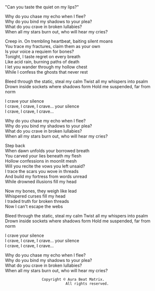 "Can you taste the quiet on my lips?"  

Why do you chase my echo when I flee?  
Why do you bind my shadows to your plea?  
What do you crave in broken lullabies?  
When all my stars burn out, who will hear my cries?  

Creep in. 
On trembling heartbeat, baiting silent moans  
You trace my fractures, claim them as your own  
Is your voice a requiem for bones?  
Tonight, I taste regret on every breath  
Like acid rain, burning paths of death  
I let you wander through my hollow chest  
While I confess the ghosts that never rest  


Bleed through the static, steal my calm
Twist all my whispers into psalm
Drown inside sockets where shadows form
Hold me suspended, far from norm  

I crave your silence  
I crave, I crave, I crave… your silence  
I crave, I crave, I crave…  

Why do you chase my echo when I flee?  
Why do you bind my shadows to your plea?  
What do you crave in broken lullabies?  
When all my stars burn out, who will hear my cries?  

Step back  
When dawn unfolds your borrowed breath  
You carved your lies beneath my flesh  
Hollow confessions in moonlit mesh  
Will you recite the vows you left unsaid?  
I trace the scars you wove in threads  
And build my fortress from words unread  
While drowned illusions fill my head  

Now my bones, they weigh like lead  
Whispered curses fill my head  
I traded truth for broken threads  
Now I can't escape the webs  

Bleed through the static, steal my calm
Twist all my whispers into psalm
Drown inside sockets where shadows form
Hold me suspended, far from norm  

I crave your silence  
I crave, I crave, I crave… your silence  
I crave, I crave, I crave…  

Why do you chase my echo when I flee?  
Why do you bind my shadows to your plea?  
What do you crave in broken lullabies?  
When all my stars burn out, who will hear my cries?  

~~~~~~~~~~~~~~~~~~~~~~~~~~~~~~~~~~~~~~~~~~~~~~~
                 Copyright © Aura Beat Matrix. 
                            All rights reserved.
~~~~~~~~~~~~~~~~~~~~~~~~~~~~~~~~~~~~~~~~~~~~~~~
